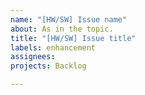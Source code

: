 ```yaml
---
name: "[HW/SW] Issue name"
about: As in the topic.
title: "[HW/SW] Issue title"
labels: enhancement
assignees: 
projects: Backlog

---
```

